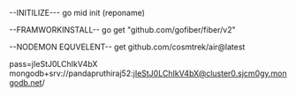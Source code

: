 --INITILIZE---
go mid init (reponame)

--FRAMWORKINSTALL--
go get 	"github.com/gofiber/fiber/v2"

--NODEMON EQUVELENT--
get github.com/cosmtrek/air@latest

pass=jIeStJ0LChIkV4bX
mongodb+srv://pandapruthiraj52:jIeStJ0LChIkV4bX@cluster0.sjcm0gy.mongodb.net/